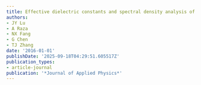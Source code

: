 ```yaml
---
title: Effective dielectric constants and spectral density analysis of plasmonic nanocomposites
authors:
- JY Lu
- A Raza
- NX Fang
- G Chen
- TJ Zhang
date: '2016-01-01'
publishDate: '2025-09-18T04:29:51.605517Z'
publication_types:
- article-journal
publication: '*Journal of Applied Physics*'
---
```

